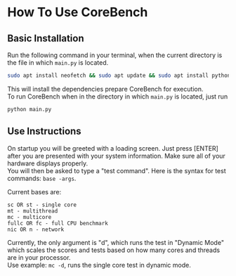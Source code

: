 # How To Use CoreBench
## Basic Installation

Run the following command in your terminal, when the current directory is the file in which ```main.py``` is located.
```bash
sudo apt install neofetch && sudo apt update && sudo apt install python3-pip && pip install -r requirements.txt
```
This will install the dependencies prepare CoreBench for execution.<br>
To run CoreBench when in the directory in which ```main.py``` is located, just run
```bash
python main.py
```

## Use Instructions
On startup you will be greeted with a loading screen. Just press [ENTER] after you are presented with your system information. Make sure all of your hardware displays properly.<br>
You will then be asked to type a "test command". Here is the syntax for test commands: ```base -args```.<br>

Current bases are:
```
sc OR st - single core
mt - multithread
mc - multicore
fullc OR fc - full CPU benchmark
nic OR n - network
```

Currently, the only argument is "d", which runs the test in "Dynamic Mode" which scales the scores and tests based on how many cores and threads are in your processor.<br>
Use example: ```mc -d```, runs the single core test in dynamic mode.
